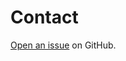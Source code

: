 # Contact
[Open an issue](https://github.com/viastopshate/hugo-mock-landing-page-autodeployed/issues/new) on GitHub.